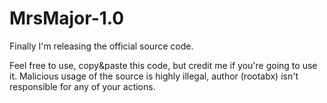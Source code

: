 # MrsMajor-1.0
Finally I'm releasing the official source code.

Feel free to use, copy&paste this code, but credit me if you're going to use it. 
Malicious usage of the source is highly illegal, author (rootabx) isn't responsible for any of your actions. 
